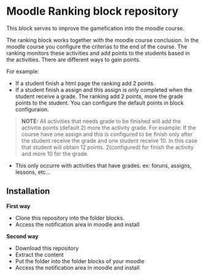 Moodle Ranking block repository
===============================

This block serves to improve the gamefication into the moodle course.

The ranking block works together with the moodle course conclusion. In the moodle course you configure the criterias to the end of the course. The ranking monitors these activities and add points to the students based in the activities. There are different ways to gain points.

For example:
 * If a student finish a html page the ranking add 2 points.
 * If a student finish a assign and this assign is only completed when the student receive a grade. The ranking add 2 points, more the grade points to the student.
You can configure the default points in block configuraion.

>**NOTE:**
All activities that needs grade to be finished will add the activitie points (default 2) more the activity grade. For example: If the course have one assign and this is configured to be finish only after the student receive the grade and one student receive 10. In this case that student will obtain 12 points. 2(configured) for finish the activity and more 10 for the grade.
 * This only occurre with activities that have grades. ex: foruns, assigns, lessons, etc...

Installation
------------

**First way**

- Clone this repository into the folder blocks.
- Access the notification area in moodle and install

**Second way**

- Download this repository
- Extract the content
- Put the folder into the folder blocks of your moodle
- Access the notification area in moodle and install